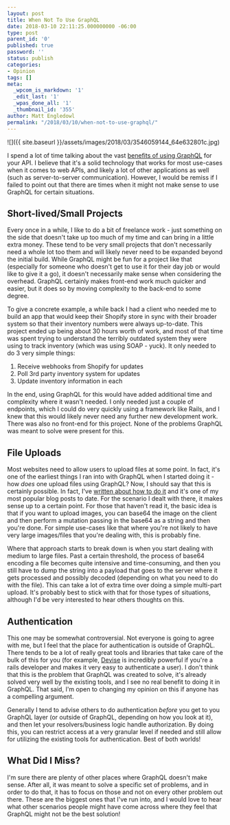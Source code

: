 ```yaml
---
layout: post
title: When Not To Use GraphQL
date: 2018-03-10 22:11:25.000000000 -06:00
type: post
parent_id: '0'
published: true
password: ''
status: publish
categories:
- Opinion
tags: []
meta:
  _wpcom_is_markdown: '1'
  _edit_last: '1'
  _wpas_done_all: '1'
  _thumbnail_id: '355'
author: Matt Engledowl
permalink: "/2018/03/10/when-not-to-use-graphql/"
---
```

![]({{ site.baseurl }}/assets/images/2018/03/3546059144_64e632801c.jpg)

I spend a lot of time talking about the vast [benefits of using GraphQL](https://graphqlme.com/2017/10/15/5-things-love-graphql/)&nbsp;for your API. I believe that it's a solid technology that works for most use-cases when it comes to web APIs, and likely a lot of other applications as well (such as server-to-server communication). However, I would be remiss if I failed to point out that there are times when it might not make sense to use GraphQL for certain situations.

## Short-lived/Small Projects

Every once in a while, I like to do a bit of freelance work - just something on the side that doesn't take up too much of my time and can bring in a little extra money. These tend to be very small projects that don't necessarily need a whole lot too them and will likely never need to be expanded beyond the initial build. While GraphQL might be fun for a project like that (especially for someone who doesn't get to use it for their day job or would like to give it a go), it doesn't necessarily make sense when considering the overhead. GraphQL certainly makes front-end work much quicker and easier, but it does so by moving complexity to the back-end to some degree.

To give a concrete example, a while back I had a client who needed me to build an app that would keep their Shopify store in sync with their broader system so that their inventory numbers were always up-to-date. This project ended up being about 30 hours worth of work, and most of that time was spent trying to understand the terribly outdated system they were using to track inventory (which was using SOAP - yuck). It only needed to do 3 very simple things:

1. Receive webhooks from Shopify for updates
2. Poll 3rd party inventory system for updates
3. Update inventory information in each

In the end, using GraphQL for this would have added additional time and complexity where it wasn't needed. I only needed just a couple of endpoints, which I could do very quickly using a framework like Rails, and I knew that this would likely never need any further new development work. There was also no front-end for this project. None of the problems GraphQL was meant to solve were present for this.

## File Uploads

Most websites need to allow users to upload files at some point. In fact, it's one of the earliest things I ran into with GraphQL when I started doing it - how&nbsp;_does_ one upload files using GraphQL? Now, I should say that this is certainly possible. In fact, I've [written about how to do it](https://graphqlme.com/2017/09/16/upload-images-to-s3-in-graphql-using-rails-and-paperclip/) and it's one of my most popular blog posts to date. For the scenario I dealt with there, it makes sense up to a certain point. For those that haven't read it, the basic idea is that if you want to upload images, you can base64 the image on the client and then perform a mutation passing in the base64 as a string and then you're done. For simple use-cases like that where you're not likely to have very large images/files that you're dealing with, this is probably fine.

Where that approach starts to break down is when you start dealing with medium to large files. Past a certain threshold, the process of base64 encoding a file becomes quite intensive and time-consuming, and then you still have to dump the string into a payload that goes to the server where it gets processed and possibly decoded (depending on what you need to do with the file). This can take a lot of extra time over doing a simple multi-part upload. It's probably best to stick with that for those types of situations, although I'd be very interested to hear others thoughts on this.

## Authentication

This one may be somewhat controversial. Not everyone is going to agree with me, but I feel that the place for authentication is outside of GraphQL. There tends to be a lot of really great tools and libraries that take care of the bulk of this for you (for example, [Devise](https://github.com/plataformatec/devise) is incredibly powerful if you're a rails developer and makes it very easy to authenticate a user). I don't think that this is the problem that GraphQL was created to solve, it's already solved very well by the existing tools, and I see no real benefit to doing it in GraphQL. That said, I'm open to changing my opinion on this if anyone has a compelling argument.

Generally I tend to advise others to do authentication&nbsp;_before_ you get to you GraphQL layer (or outside of GraphQL, depending on how you look at it), and then&nbsp;let your resolvers/business logic handle authorization. By doing this, you can restrict access at a very granular level if needed and still allow for utilizing the existing tools for authentication. Best of both worlds!

## What Did I Miss?

I'm sure there are plenty of other places where GraphQL doesn't make sense. After all, it was meant to solve a specific set of problems, and in order to do that, it has to focus on those and not on every other problem out there. These are the biggest ones that I've run into, and I would love to hear what other scenarios people might have come across where they feel that GraphQL might not be the best solution!

